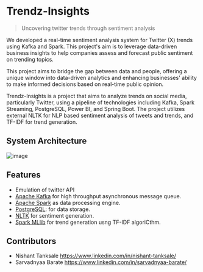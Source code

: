 
# Trendz-Insights 
> Uncovering twitter trends through sentiment analysis

We developed a real-time sentiment analysis system for Twitter (X) trends using Kafka and Spark. This project's aim is to leverage data-driven business insights to help companies assess and forecast public sentiment on trending topics.

This project aims to bridge the gap between data and people, offering a unique window into data-driven analytics and enhancing businesses' ability to make informed decisions based on real-time public opinion.



Trendz-Insights is a project that aims to analyze trends on social media, particularly Twitter, using a pipeline of technologies including Kafka, Spark Streaming, PostgreSQL, Power BI, and Spring Boot. The project utilizes external NLTK for NLP based sentiment analysis of tweets and trends, and TF-IDF for trend generation.
## System Architecture
![image](https://github.com/Twitter-Analytics/trendz-insights/assets/100674772/ca0ae3c1-f0fd-4f1e-b225-6ea5e55ac18b)
## Features
- Emulation of twitter API
- [Apache Kafka](https://kafka.apache.org/) for high throughput asynchronous message queue.
- [Apache Spark](https://spark.apache.org/) as data processing engine.
- [PostgreSQL](https://www.postgresql.org/): for data storage.
- [NLTK](https://www.nltk.org/) for sentiment generation.
- [Spark MLlib](https://spark.apache.org/mllib/) for trend generation usng TF-IDF algoriCthm.
## Contributors
  - Nishant Tanksale https://www.linkedin.com/in/nishant-tanksale/
  - Sarvadnyaa Barate https://www.linkedin.com/in/sarvadnyaa-barate/
  

  







